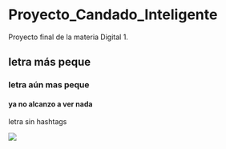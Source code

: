 # Proyecto_Candado_Inteligente
Proyecto final de la materia Digital 1.
## letra más peque
### letra aún mas peque
#### ya no alcanzo a ver nada
letra sin hashtags

![](https://github.com/sbetancourtp/Proyecto_Candado_Inteligente/blob/master/device.png)
